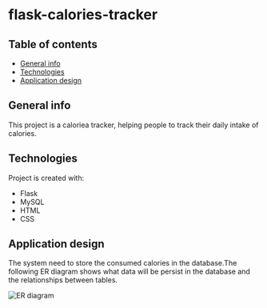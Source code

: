 # flask-calories-tracker
## Table of contents
* [General info](#general-info)
* [Technologies](#technologies)
* [Application design](#application-design)

## General info
This project is a caloriea tracker, helping people to track their daily intake of calories.
	
## Technologies
Project is created with:
* Flask
* MySQL
* HTML
* CSS

## Application design
The system need to store the consumed calories in the database.The following ER diagram shows what data will be persist in the database and the relationships between tables.

![ER diagram](https://i.imgur.com/MnmM8w7.jpg)
